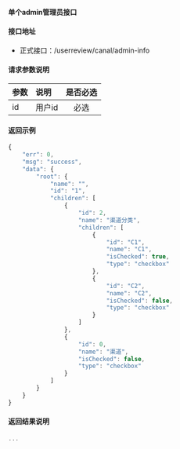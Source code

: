 #### 单个admin管理员接口

#### 接口地址
  * 正式接口：/userreview/canal/admin-info

#### 请求参数说明
|  参数         |说明          |是否必选|
| ------------- |:-------------|:-----:|
| id    | 用户id | 必选|

#### 返回示例
```javascript
{
    "err": 0,
    "msg": "success",
    "data": {
        "root": {
            "name": "",
            "id": "1",
            "children": [
                {
                    "id": 2,
                    "name": "渠道分类",
                    "children": [
                        {
                            "id": "C1",
                            "name": "C1",
                            "isChecked": true,
                            "type": "checkbox"
                        },
                        {
                            "id": "C2",
                            "name": "C2",
                            "isChecked": false,
                            "type": "checkbox"
                        }
                    ]
                },
                {
                    "id": 0,
                    "name": "渠道",
                    "isChecked": false,
                    "type": "checkbox"
                }
            ]
        }
    }
}
```

#### 返回结果说明
```javascript
...
```